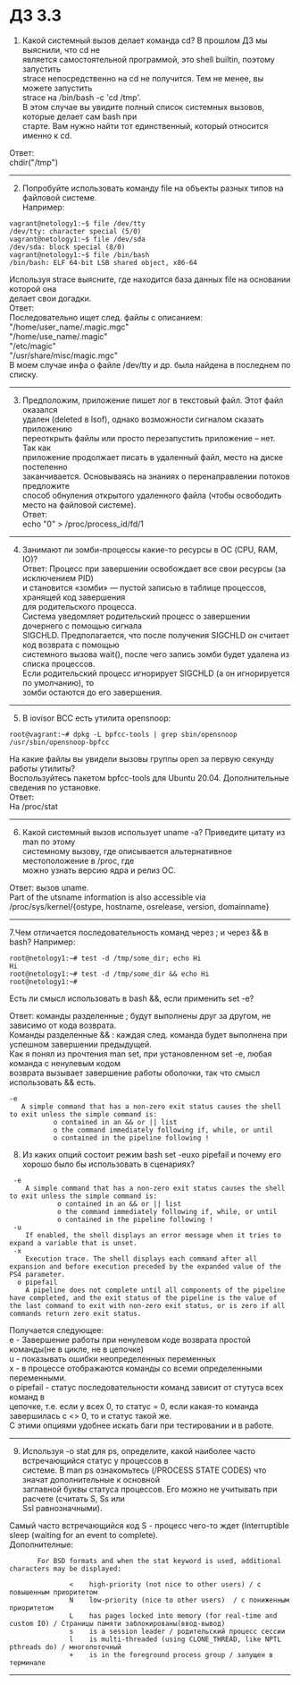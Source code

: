 #  ДЗ 3.3
1. Какой системный вызов делает команда cd? В прошлом ДЗ мы выяснили, что cd не  
является самостоятельной программой, это shell builtin, поэтому запустить  
strace непосредственно на cd не получится. Тем не менее, вы можете запустить  
strace на /bin/bash -c 'cd /tmp'.  
В этом случае вы увидите полный список системных вызовов, которые делает сам bash при  
старте. Вам нужно найти тот единственный, который относится именно к cd.  
  
Ответ:  
chdir("/tmp")  

---
2. Попробуйте использовать команду file на объекты разных типов на файловой системе.  
Например:
```
vagrant@netology1:~$ file /dev/tty  
/dev/tty: character special (5/0)  
vagrant@netology1:~$ file /dev/sda  
/dev/sda: block special (8/0)  
vagrant@netology1:~$ file /bin/bash  
/bin/bash: ELF 64-bit LSB shared object, x86-64  
```

Используя strace выясните, где находится база данных file на основании которой она  
делает свои догадки.  
Ответ:  
Последовательно ищет след. файлы с описанием:  
"/home/user_name/.magic.mgc"  
"/home/use_name/.magic"  
"/etc/magic"  
"/usr/share/misc/magic.mgc"  
В моем случае инфа о файле /dev/tty и др. была найдена в последнем по списку.  

---

3. Предположим, приложение пишет лог в текстовый файл. Этот файл оказался  
удален (deleted в lsof), однако возможности сигналом сказать приложению  
переоткрыть файлы или просто перезапустить приложение – нет. Так как  
приложение продолжает писать в удаленный файл, место на диске постепенно  
заканчивается. Основываясь на знаниях о перенаправлении потоков предложите  
способ обнуления открытого удаленного файла (чтобы освободить место на файловой системе).  
Ответ:  
echo "0" > /proc/process_id/fd/1  

---

4. Занимают ли зомби-процессы какие-то ресурсы в ОС (CPU, RAM, IO)?  
Ответ: Процесс при завершении освобождает все свои ресурсы (за исключением PID)  
и становится «зомби» — пустой записью в таблице процессов, хранящей код завершения  
для родительского процесса.  
Система уведомляет родительский процесс о завершении дочернего с помощью сигнала  
SIGCHLD. Предполагается, что после получения SIGCHLD он считает код возврата с помощью  
системного вызова wait(), после чего запись зомби будет удалена из списка процессов.  
Если родительский процесс игнорирует SIGCHLD (а он игнорируется по умолчанию), то  
зомби остаются до его завершения.

---

5. В iovisor BCC есть утилита opensnoop:
```
root@vagrant:~# dpkg -L bpfcc-tools | grep sbin/opensnoop
/usr/sbin/opensnoop-bpfcc
```
На какие файлы вы увидели вызовы группы open за первую секунду работы утилиты?  
Воспользуйтесь пакетом bpfcc-tools для Ubuntu 20.04. Дополнительные сведения по установке.  
Ответ:  
На /proc/stat  

---

6. Какой системный вызов использует uname -a? Приведите цитату из man по этому  
системному вызову, где описывается альтернативное местоположение в /proc, где  
можно узнать версию ядра и релиз ОС.  

Ответ: вызов uname.  
Part of the utsname information is also accessible via /proc/sys/kernel/{ostype, hostname, osrelease, version,   domainname}  

---

7.Чем отличается последовательность команд через ; и через && в bash? Например:  
```
root@netology1:~# test -d /tmp/some_dir; echo Hi
Hi
root@netology1:~# test -d /tmp/some_dir && echo Hi
root@netology1:~#
```

Есть ли смысл использовать в bash &&, если применить set -e?  

Ответ: команды разделенные ; будут выполнены друг за другом, не зависимо от кода возврата.  
Команды разделенные && : каждая след. команда будет выполнена при успешном завершении предыдущей.  
Как я понял из прочтения mаn set, при установленном set -e, любая команда с ненулевым кодом  
возврата вызывает завершение работы оболочки, так что смысл использовать && есть.  
 ```
 -e
    A simple command that has a non-zero exit status causes the shell to exit unless the simple command is:
            o contained in an && or || list 
            o the command immediately following if, while, or until 
            o contained in the pipeline following ! 
```

8. Из каких опций состоит режим bash set -euxo pipefail и почему его хорошо было бы 
использовать в сценариях?
```
 -e
    A simple command that has a non-zero exit status causes the shell to exit unless the simple command is:
            o contained in an && or || list 
            o the command immediately following if, while, or until 
            o contained in the pipeline following ! 
 -u
    If enabled, the shell displays an error message when it tries to expand a variable that is unset. 
 -x
    Execution trace. The shell displays each command after all expansion and before execution preceded by the expanded value of the PS4 parameter. 
  o pipefail
 	A pipeline does not complete until all components of the pipeline have completed, and the exit status of the pipeline is the value of the last command to exit with non-zero exit status, or is zero if all commands return zero exit status. 
```

Получается следующее:  
е - Завершение работы при ненулевом коде возврата простой команды(не в цикле, не в цепочке)  
u - показывать ошибки неопределенных переменных  
х - в процессе отображаются команды со всеми определенными переменными.  
o pipefail - статус последовательности команд зависит от стутуса всех команд в  
цепочке, т.е. если у всех 0, то   статус = 0, если какая-то команда  
завершилась с <> 0, то и статус такой же.  
С этими опциями удобнее искать баги при тестировании и в работе.  

---

9. Используя -o stat для ps, определите, какой наиболее часто встречающийся статус у процессов в  
системе. В man ps ознакомьтесь (/PROCESS STATE CODES) что значат дополнительные к основной  
заглавной буквы статуса процессов. Его можно не учитывать при расчете (считать S, Ss или  
Ssl равнозначными).

Самый часто встречающийся код S - процесс чего-то ждет (Interruptible sleep (waiting for an event to complete).  
Дополнителные:  
```
       For BSD formats and when the stat keyword is used, additional characters may be displayed:

               <    high-priority (not nice to other users) / с повышенным приоритетом
               N    low-priority (nice to other users)  / с пониженным приоритетом
               L    has pages locked into memory (for real-time and custom IO) / Страницы памяти заблокированы(ввод-вывод)
               s    is a session leader / родительский процесс сессии
               l    is multi-threaded (using CLONE_THREAD, like NPTL pthreads do) / многопоточный
               +    is in the foreground process group / запущен в терминале
```
---
